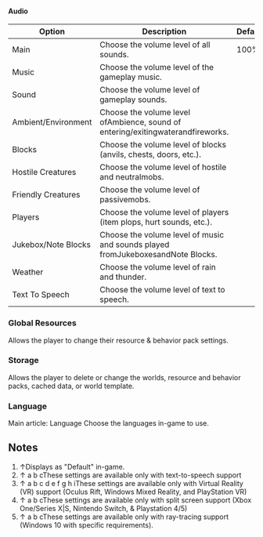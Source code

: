#### Audio
| Option              | Description                                                                     | Default |
|---------------------|---------------------------------------------------------------------------------|---------|
| Main                | Choose the volume level of all sounds.                                          | 100%    |
| Music               | Choose the volume level of the gameplay music.                                  |         |
| Sound               | Choose the volume level of gameplay sounds.                                     |         |
| Ambient/Environment | Choose the volume level ofAmbience, sound of entering/exitingwaterandfireworks. |         |
| Blocks              | Choose the volume level of blocks (anvils, chests, doors, etc.).                |         |
| Hostile Creatures   | Choose the volume level of hostile and neutralmobs.                             |         |
| Friendly Creatures  | Choose the volume level of passivemobs.                                         |         |
| Players             | Choose the volume level of players (item plops, hurt sounds, etc.).             |         |
| Jukebox/Note Blocks | Choose the volume level of music and sounds played fromJukeboxesandNote Blocks. |         |
| Weather             | Choose the volume level of rain and thunder.                                    |         |
| Text To Speech      | Choose the volume level of text to speech.                                      |         |

### Global Resources
Allows the player to change their resource & behavior pack settings.

### Storage
Allows the player to delete or change the worlds, resource and behavior packs, cached data, or world template.

### Language
Main article: Language
Choose the languages in-game to use.

## Notes
1. ↑Displays as "Default" in-game.
2. ↑ a b cThese settings are available only with text-to-speech support
3. ↑ a b c d e f g h iThese settings are available only with Virtual Reality (VR) support (Oculus Rift, Windows Mixed Reality, and PlayStation VR)
4. ↑ a b cThese settings are available only with split screen support (Xbox One/Series X|S, Nintendo Switch, & Playstation 4/5)
5. ↑ a b cThese settings are available only with ray-tracing support (Windows 10 with specific requirements).


